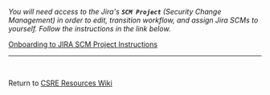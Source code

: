 <i>You will need access to the Jira's <b>`SCM Project`</b> (Security Change Management) in order to edit, transition workflow, and assign Jira SCMs to yourself. Follow the instructions in the link below.</i>

[Onboarding to JIRA SCM Project Instructions](https://confluence.swg.usma.ibm.com:8445/display/ON/Onboarding+Instructions)

---
<br>

Return to [CSRE Resources Wiki](https://github.ibm.com/gensec/OperatorVault-Wiki/wiki/Vault-SRE-Resources)
